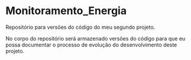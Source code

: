# Monitoramento_Energia
Repositório para versões do código do meu segundo projeto.

No corpo do repositório será armazenado versões do código para que eu possa documentar o processo de evolução do desenvolvimento deste projeto.
